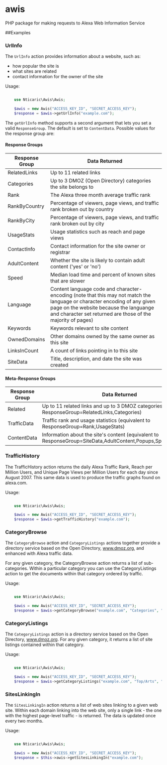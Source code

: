 awis
====

PHP package for making requests to Alexa Web Information Service

##Examples

### UrlInfo

The `UrlInfo` action provides information about a website, such as:
* how popular the site is
* what sites are related
* contact information for the owner of the site

Usage:
```php

    use Nticaric\Awis\Awis;

    $awis = new Awis("ACCESS_KEY_ID", "SECRET_ACCESS_KEY");
    $response = $awis->getUrlInfo("example.com");

```

The `getUrlInfo` method supports a second argument that lets you set a valid `ResponseGroup`.
The default is set to `ContentData`. Possible values for the response group are:

#### Response Groups

| Response Group  | Data Returned           |
| --------------- | ----------------------- |
| RelatedLinks    | Up to 11 related links  |
| Categories      | Up to 3 DMOZ (Open Directory) categories the site belongs to |
| Rank            | The Alexa three month average traffic rank |
| RankByCountry   | Percentage of viewers, page views, and traffic rank broken out by country |
| RankByCity      | Percentage of viewers, page views, and traffic rank broken out by city |
| UsageStats      | Usage statistics such as reach and page views |
| ContactInfo     | Contact information for the site owner or registrar |
| AdultContent    | Whether the site is likely to contain adult content ('yes' or 'no') |
| Speed           | Median load time and percent of known sites that are slower |
| Language        | Content language code and character-encoding (note that this may not match the language or character encoding of any given page on the website because the languange and character set returned are those of the majority of pages) |
| Keywords        | Keywords relevant to site content |
| OwnedDomains    | Other domains owned by the same owner as this site |
| LinksInCount    | A count of links pointing in to this site |
| SiteData        | Title, description, and date the site was created |

#### Meta-Response Groups

| Response Group  | Data Returned           |
| --------------- | ----------------------- |
| Related         | Up to 11 related links and up to 3 DMOZ categories (equivalent to ResponseGroup=RelatedLinks,Categories) |
| TrafficData     | Traffic rank and usage statistics (equivalent to ResponseGroup=Rank,UsageStats) |
| ContentData     | Information about the site's content (equivalent to ResponseGroup=SiteData,AdultContent,Popups,Speed,Language) |

### TrafficHistory

The TrafficHistory action returns the daily Alexa Traffic Rank, Reach per Million Users, and Unique Page Views per Million Users for each day since August 2007. This same data is used to produce the traffic graphs found on alexa.com.

Usage:
```php

    use Nticaric\Awis\Awis;

    $awis = new Awis("ACCESS_KEY_ID", "SECRET_ACCESS_KEY");
    $response = $awis->getTrafficHistory("example.com");

```

### CategoryBrowse

The `CategoryBrowse` action and `CategoryListings` actions together provide a directory service based on the Open Directory, www.dmoz.org, and enhanced with Alexa traffic data.

For any given category, the CategoryBrowse action returns a list of sub-categories. Within a particular category you can use the CategoryListings action to get the documents within that category ordered by traffic.

Usage:
```php

    use Nticaric\Awis\Awis;

    $awis = new Awis("ACCESS_KEY_ID", "SECRET_ACCESS_KEY");
    $response = $awis->getCategoryBrowse("example.com", "Categories", "Top/Arts");

```

### CategoryListings

The `CategoryListings` action is a directory service based on the Open Directory, www.dmoz.org. For any given category, it returns a list of site listings contained within that category.

Usage:
```php

    use Nticaric\Awis\Awis;

    $awis = new Awis("ACCESS_KEY_ID", "SECRET_ACCESS_KEY");
    $response = $awis->getCategoryListings("example.com", "Top/Arts", "Popularity", "False", 1, 20);

```

### SitesLinkingIn

The `SitesLinkingIn` action returns a list of web sites linking to a given web site. Within each domain linking into the web site, only a single link - the one with the highest page-level traffic - is returned. The data is updated once every two months.

Usage:
```php

    use Nticaric\Awis\Awis;

    $awis = new Awis("ACCESS_KEY_ID", "SECRET_ACCESS_KEY");
    $response = $this->awis->getSitesLinkingIn("example.com");

```

